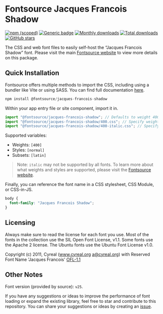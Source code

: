 # Fontsource Jacques Francois Shadow

[![npm (scoped)](https://img.shields.io/npm/v/@fontsource/jacques-francois-shadow?color=brightgreen)](https://www.npmjs.com/package/@fontsource/jacques-francois-shadow) [![Generic badge](https://img.shields.io/badge/fontsource-passing-brightgreen)](https://github.com/fontsource/fontsource) [![Monthly downloads](https://badgen.net/npm/dm/@fontsource/jacques-francois-shadow)](https://github.com/fontsource/fontsource) [![Total downloads](https://badgen.net/npm/dt/@fontsource/jacques-francois-shadow)](https://github.com/fontsource/fontsource) [![GitHub stars](https://img.shields.io/github/stars/fontsource/fontsource.svg?style=social&label=Star)](https://github.com/fontsource/fontsource/stargazers)

The CSS and web font files to easily self-host the “Jacques Francois Shadow” font. Please visit the main [Fontsource website](https://fontsource.org/fonts/jacques-francois-shadow) to view more details on this package.

## Quick Installation

Fontsource offers multiple methods to import the CSS, including using a bundler like Vite or using SASS. You can find full documentation [here](https://fontsource.org/docs/getting-started/introduction).

```javascript
npm install @fontsource/jacques-francois-shadow
```

Within your app entry file or site component, import it in.

```javascript
import "@fontsource/jacques-francois-shadow"; // Defaults to weight 400
import "@fontsource/jacques-francois-shadow/400.css"; // Specify weight
import "@fontsource/jacques-francois-shadow/400-italic.css"; // Specify weight and style
```

Supported variables:
- Weights: `[400]`
- Styles: `[normal]`
- Subsets: `[latin]`

> Note: `italic` may not be supported by all fonts. To learn more about what weights and styles are supported, please visit the [Fontsource website](https://fontsource.org/fonts/jacques-francois-shadow).

Finally, you can reference the font name in a CSS stylesheet, CSS Module, or CSS-in-JS.

```css
body {
  font-family: "Jacques Francois Shadow";
}
```

## Licensing
Always make sure to read the license for each font you use. Most of the fonts in the collection use the SIL Open Font License, v1.1. Some fonts use the Apache 2 license. The Ubuntu fonts use the Ubuntu Font License v1.0.

Copyright (c) 2011, Cyreal (www.cyreal.org a@cyreal.org) with Reserved Font Name 'Jacques Francois'
[OFL-1.1](http://scripts.sil.org/OFL)

## Other Notes
Font version (provided by source): `v25`.

If you have any suggestions or ideas to improve the performance of font loading or expand the existing library, feel free to star and contribute to this repository. You can share your suggestions or ideas by creating an [issue](https://github.com/fontsource/fontsource/issues).
